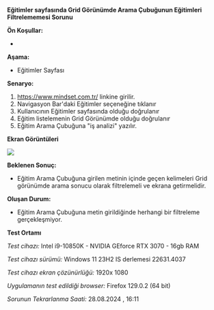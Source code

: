 **Eğitimler sayfasında Grid Görünümde Arama Çubuğunun Eğitimleri Filtrelememesi Sorunu**

**Ön Koşullar:**

-

**Aşama:**

- Eğitimler Sayfası

**Senaryo:**

1) https://www.mindset.com.tr/ linkine girilir.<br>
2) Navigasyon Bar'daki Eğitimler seçeneğine tıklanır<br>
3) Kullanıcının Eğitimler sayfasında olduğu doğrulanır<br>
4) Eğitim listelemenin Grid Görünümde olduğu doğrulanır<br>
5) Eğitim Arama Çubuğuna "iş analizi" yazılır.<br>


**Ekran Görüntüleri**

![](images/eğitimler-grid-gorunum-arama-cubugu-tepkisizlik.gif) 

**Beklenen Sonuç:**

- Eğitim Arama Çubuğuna girilen metinin içinde geçen kelimeleri Grid görünümde arama sonucu olarak filtrelemeli ve ekrana getirmelidir.

**Oluşan Durum:**

- Eğitim Arama Çubuğuna metin girildiğinde herhangi bir filtreleme gerçekleşmiyor.

**Test Ortamı**

*Test cihazı:* Intel i9-10850K - NVIDIA GEforce RTX 3070 - 16gb RAM

*Test cihazı sürümü:* Windows 11 23H2 IS derlemesi 22631.4037

*Test cihazı ekran çözünürlüğü:* 1920x 1080

*Uygulamanın test edildiği browser:* Firefox 129.0.2 (64 bit)

*Sorunun Tekrarlanma Saati:* 28.08.2024 , 16:11
